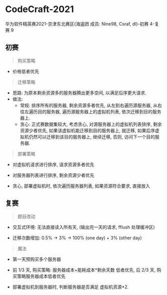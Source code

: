 # CodeCraft-2021
华为软件精英赛2021-京津东北赛区(海盗团 成员: Nine98, Csraf, dl)-初赛 4-复赛 9

## 初赛
> 购买策略

* 价格低者优先

> 迁移策略
* 思路: 为原本剩余资源多的服务器腾出更多空间, 以满足后序更大请求.
* 做法: 
    * 常规: 排序所有的服务器, 剩余资源多者优先, 从左到右遍历源服务器, 从右往左遍历目的服务器, 遍历源服务器上的虚拟机列表, 依次迁移到目的服务器上. 
    * 贪心: 正式赛数据集较大, 考虑贪心, 对源服务器上的虚拟机列表排序, 剩余资源少者优先, 如果该虚拟机能迁移到目的服务器上, 就迁移, 如果后序虚拟机仍然可以迁移到该目的服务器上, 继续迁移, 否则, 访问下一个目的服务器.

> 部署策略

* 对虚拟机请求进行排序, 请求资源多者优先 

* 对服务器列表进行排序, 剩余资源少者优先 

* 贪心, 部署虚拟机时, 依次遍历服务器列表, 如果资源符合要求, 直接放入

## 复赛

> 题目改动

* 交互式环境: 无法直接读入所有天, (输出完一天的请求, fflush 处理缓冲区)

* 迁移次数增加: 0.5% -> 3% -> 100% (one day) + 3% (other day)   

> 魔法
* 第一天预购买多个服务器

* 前 1/3 天, 购买策略: 服务器成本+能耗成本*剩余天数 低者优先, 后 2/3 天, 购买策略服务器成本低者优先

* 部署虚拟机到服务器时, 判断服务器是否满足 虚拟机资源*2. 

> 